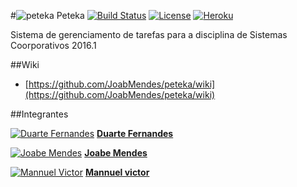 #![peteka](https://dl.dropboxusercontent.com/u/85402777/peteca.png) Peteka
[![Build Status](https://travis-ci.org/JoabMendes/peteka.svg?branch=master)](https://travis-ci.org/JoabMendes/peteka)
[![License](http://img.shields.io/:license-apache-blue.svg)](http://www.apache.org/licenses/LICENSE-2.0.html)
[![Heroku](https://heroku-badge.herokuapp.com/?app=peteka)](http://peteka.herokuapp.com)

Sistema de gerenciamento de tarefas para a disciplina de Sistemas Coorporativos 2016.1

##Wiki

- [https://github.com/JoabMendes/peteka/wiki](https://github.com/JoabMendes/peteka/wiki)

##Integrantes

[![Duarte Fernandes](https://avatars1.githubusercontent.com/u/2079790?v=3&s=30)](https://github.com/duartefq)
**[Duarte Fernandes](https://github.com/duartefq)**

[![Joabe Mendes](https://avatars2.githubusercontent.com/u/829669?v=3&s=30)](https://github.com/JoabMendes)
**[Joabe Mendes](https://github.com/JoabMendes)**

[![Mannuel Victor](https://avatars3.githubusercontent.com/u/8471812?v=3&s=30)](https://github.com/VictorLimeira)
**[Mannuel victor](https://github.com/VictorLimeira)**
